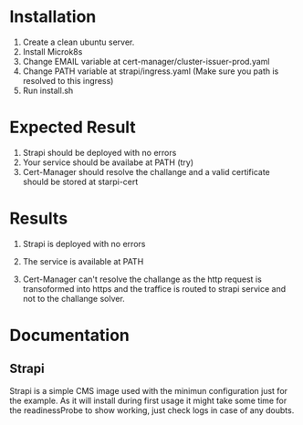 # Installation

1. Create a clean ubuntu server.
2. Install Microk8s
3. Change EMAIL variable at cert-manager/cluster-issuer-prod.yaml
4. Change PATH variable at strapi/ingress.yaml (Make sure you path is resolved to this ingress)
5. Run install.sh


# Expected Result

1. Strapi should be deployed with no errors
2. Your service should be availabe at PATH (try)
3. Cert-Manager should resolve the challange and a valid certificate should be stored at starpi-cert

# Results 

1. Strapi is deployed with no errors


2. The service is available at PATH


3. Cert-Manager can't resolve the challange as the http request is transoformed into https and the traffice is routed to strapi service and not to the challange solver.

# Documentation

## Strapi

Strapi is a simple CMS image used with the minimun configuration just for the example. As it will install during first usage it might take some time for the readinessProbe to show working, just check logs in case of any doubts.  